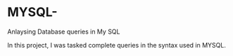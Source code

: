 # MYSQL-
Anlaysing Database queries in My SQL

In this project, I was tasked complete queries in the syntax used in MYSQL. 
